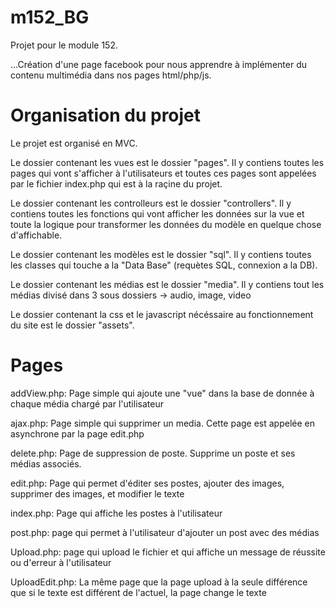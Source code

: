 # m152_BG

Projet pour le module 152.

...Création d'une page facebook pour nous apprendre à implémenter du contenu multimédia dans nos pages html/php/js.

# Organisation du projet

Le projet est organisé en MVC. 

Le dossier contenant les vues est le dossier "pages". Il y contiens toutes les pages qui vont s'afficher à l'utilisateurs et toutes ces pages sont appelées par le fichier index.php qui est à la raçine du projet.

Le dossier contenant les controlleurs est le dossier "controllers". Il y contiens toutes les fonctions qui vont afficher les données sur la vue et toute la logique pour transformer les données du modèle en quelque chose d'affichable.

Le dossier contenant les modèles est le dossier "sql". Il y contiens toutes les classes qui touche a la "Data Base" (requètes SQL, connexion a la DB).

Le dossier contenant les médias est le dossier "media". Il y contiens tout les médias divisé dans 3 sous dossiers -> audio, image, video

Le dossier contenant la css et le javascript nécéssaire au fonctionnement du site est le dossier "assets".

# Pages

addView.php:
Page simple qui ajoute une "vue" dans la base de donnée à chaque média chargé par l'utilisateur 

ajax.php:
Page simple qui supprimer un media. Cette page est appelée en asynchrone par la page edit.php

delete.php:
Page de suppression de poste. Supprime un poste et ses médias associés.

edit.php:
Page qui permet d'éditer ses postes, ajouter des images, supprimer des images, et modifier le texte

index.php:
Page qui affiche les postes à l'utilisateur

post.php:
page qui permet à l'utilisateur d'ajouter un post avec des médias

Upload.php:
page qui upload le fichier et qui affiche un message de réussite ou d'erreur à l'utilisateur

UploadEdit.php:
La même page que la page upload à la seule différence que si le texte est différent de l'actuel, la page change le texte
